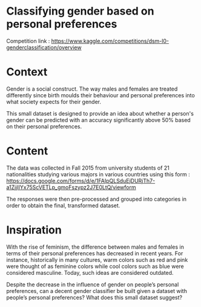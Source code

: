 # Classifying gender based on personal preferences
Competition link : https://www.kaggle.com/competitions/dsm-l0-genderclassification/overview


# Context
Gender is a social construct. The way males and females are treated differently since birth moulds their behaviour and personal preferences into what society expects for their gender.

This small dataset is designed to provide an idea about whether a person's gender can be predicted with an accuracy significantly above 50% based on their personal preferences.

# Content
The data was collected in Fall 2015 from university students of 21 nationalities studying various majors in various countries using this form : https://docs.google.com/forms/d/e/1FAIpQLSduEjDURjTh7-a1ZjjlIYx75ScVETLp_gmoFszypz2J7E0LtQ/viewform

The responses were then pre-processed and grouped into categories in order to obtain the final, transformed dataset.

# Inspiration
With the rise of feminism, the difference between males and females in terms of their personal preferences has decreased in recent years. For instance, historically in many cultures, warm colors such as red and pink were thought of as feminine colors while cool colors such as blue were considered masculine. Today, such ideas are considered outdated.

Despite the decrease in the influence of gender on people’s personal preferences, can a decent gender classifier be built given a dataset with people’s personal preferences? What does this small dataset suggest?
